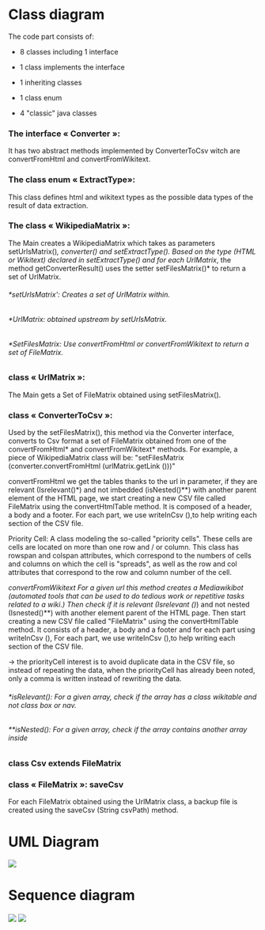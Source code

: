 # Class diagram

The code part consists of:

* 8 classes including 1 interface

* 1 class implements the interface

* 1 inheriting classes

* 1 class enum 

* 4 "classic" java classes

### The interface  « Converter »:
It has two abstract methods implemented by ConverterToCsv witch are convertFromHtml and convertFromWikitext.


### The class enum « ExtractType»:
This class defines html and wikitext types as the possible data types of the result of data extraction.

### The class « WikipediaMatrix »:
The Main creates a WikipediaMatrix which takes as parameters setUrlsMatrix()*, converter() and setExtractType(). 
Based on the type (HTML or Wikitext) declared in setExtractType() and for each UrlMatrix*, the method getConverterResult() 
uses the setter setFilesMatrix()* to return a set of UrlMatrix.

###### *setUrlsMatrix': Creates a set of UrlMatrix within.

###### *UrlMatrix: obtained upstream by setUrlsMatrix.

###### *SetFilesMatrix: Use convertFromHtml or convertFromWikitext to return a set of FileMatrix.

### class  « UrlMatrix »:

The Main gets a Set of FileMatrix obtained using setFilesMatrix().

### class  « ConverterToCsv »:

Used by the setFilesMatrix(), this method via the Converter interface, converts to Csv format a set of FileMatrix obtained from one of the convertFromHtml* and convertFromWikitext* methods.
For example, a piece of WikipediaMatrix class will be: "setFilesMatrix (converter.convertFromHtml (urlMatrix.getLink ()))"
 
convertFromHtml
we get the tables thanks to the url in parameter, if they are relevant (Isrelevant()*) and not imbedded (isNested()**) with another parent element of the HTML page, we start creating a new CSV file called FileMatrix using the convertHtmlTable method. It is composed of a header, a body and a footer. For each part, we use writeInCsv (),to help writing each section of the CSV file.

Priority Cell: 
A class modeling the so-called "priority cells". These cells are cells are located on more than one row and / or column. This class has rowspan and colspan attributes, which correspond to the numbers of cells and columns on which the cell is "spreads", as well as the row and col attributes that correspond to the row and column number of the cell.

*convertFromWikitext
For a given url this method creates a Mediawikibot (automated tools that can be used to do tedious work or repetitive tasks related to a wiki.) Then check if it is relevant (Isrelevant ()*) and not nested (Isnested()**) with another element parent of the HTML page. Then start creating a new CSV file called "FileMatrix" using the convertHtmlTable method. It consists of a header, a body and a footer and for each part using writeInCsv (), For each part, we use writeInCsv (),to help writing each section of the CSV file.

→ the priorityCell interest is to avoid duplicate data in the CSV file, so instead of repeating the data, when the priorityCell has already been noted, only a comma is written instead of rewriting the data.

###### *isRelevant(): For a given array, check if the array has a class wikitable and not class box or nav.

###### **isNested(): For a given array, check if the array contains another array inside

###  class Csv extends FileMatrix


### class « FileMatrix »:  saveCsv

For each FileMatrix obtained using the UrlMatrix class, a backup file is created using the saveCsv (String csvPath) method.
# UML Diagram

<img align="center" src="/src/img/ipdl_uml.png">

# Sequence diagram

<img align="center" src="/src/img/sequence1.png">
<img align="center" src="/src/img/sequence2.png">

